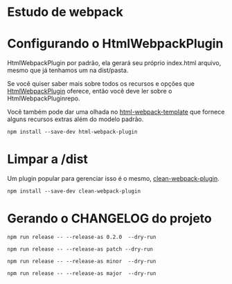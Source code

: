 # Estudo de webpack

# Configurando o HtmlWebpackPlugin

HtmlWebpackPlugin por padrão, ela gerará seu próprio index.html arquivo, mesmo que já tenhamos um na dist/pasta.

Se você quiser saber mais sobre todos os recursos e opções que [HtmlWebpackPlugin](https://github.com/jantimon/html-webpack-plugin) oferece, então você deve ler sobre o HtmlWebpackPluginrepo.

Você também pode dar uma olhada no [html-webpack-template](https://github.com/jaketrent/html-webpack-template) que fornece alguns recursos extras além do modelo padrão.

```shell
npm install --save-dev html-webpack-plugin
```

# Limpar a /dist

Um plugin popular para gerenciar isso é o mesmo, [clean-webpack-plugin](https://www.npmjs.com/package/clean-webpack-plugin).

```shell
npm install --save-dev clean-webpack-plugin
```


# Gerando o CHANGELOG do projeto

```shell
npm run release -- --release-as 0.2.0  --dry-run

npm run release -- --release-as patch --dry-run

npm run release -- --release-as minor  --dry-run

npm run release -- --release-as major  --dry-run
```